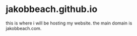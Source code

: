 # jakobbeach.github.io
this is where i will be hosting my website.
the main domain is jakobbeach.com.
